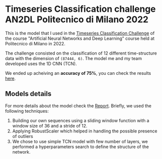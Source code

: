 # Timeseries Classification challenge AN2DL Politecnico di Milano 2022
This is the model that I used in the [Timeseries Classification Challenge](https://codalab.lisn.upsaclay.fr/competitions/9056#results) of the course "Artificial Neural Networks and Deep Learning" course held at Politecnico di Milano in 2022.

The challenge consisted on the classification of 12 different time-structure data with the dimension of `(87444, 6)`. The model me and my team developed uses the 1D CNN (TCN).

We ended up acheiving an **accuracy of 75%**, you can check the results [here](https://codalab.lisn.upsaclay.fr/competitions/9056#results).

## Models details
For more details about the model check the [Report](report/Report.pdf). Briefly, we used the following techniques:
1. Building our own sequences using a sliding window function with a window size of 36 and a stride of 12.
2. Applying RobustScaler which helped in handling the possible presence of outliers
3. We chose to use simple TCN model with few number of layers, we performed a hyperparameters search to define the structure of the network. 
